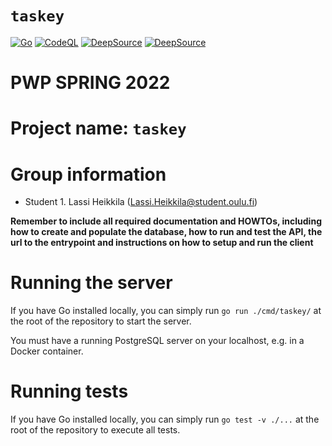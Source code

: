 # `taskey`
[![Go](https://github.com/LassiHeikkila/taskey/actions/workflows/go.yml/badge.svg)](https://github.com/LassiHeikkila/taskey/actions/workflows/go.yml)
[![CodeQL](https://github.com/LassiHeikkila/taskey/actions/workflows/codeql-analysis.yml/badge.svg)](https://github.com/LassiHeikkila/taskey/actions/workflows/codeql-analysis.yml)
[![DeepSource](https://deepsource.io/gh/LassiHeikkila/taskey.svg/?label=active+issues&show_trend=true&token=HV16nyHJUUw1Gw8R_CF3Ezq-)](https://deepsource.io/gh/LassiHeikkila/taskey/?ref=repository-badge)
[![DeepSource](https://deepsource.io/gh/LassiHeikkila/taskey.svg/?label=resolved+issues&show_trend=true&token=HV16nyHJUUw1Gw8R_CF3Ezq-)](https://deepsource.io/gh/LassiHeikkila/taskey/?ref=repository-badge)

# PWP SPRING 2022
# Project name: `taskey`
# Group information
* Student 1. Lassi Heikkila (Lassi.Heikkila@student.oulu.fi)

__Remember to include all required documentation and HOWTOs, including how to create and populate the database, how to run and test the API, the url to the entrypoint and instructions on how to setup and run the client__

# Running the server
If you have Go installed locally, you can simply run `go run ./cmd/taskey/` at the root of the repository to start the server.

You must have a running PostgreSQL server on your localhost, e.g. in a Docker container.

# Running tests
If you have Go installed locally, you can simply run `go test -v ./...` at the root of the repository to execute all tests.
